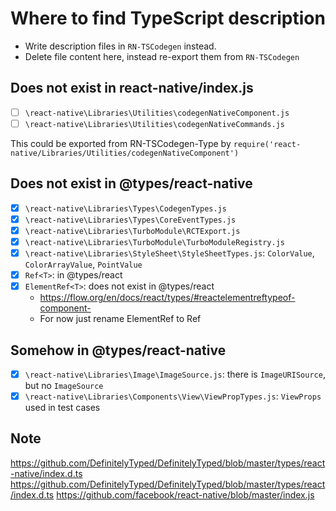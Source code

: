# Where to find TypeScript description

- Write description files in `RN-TSCodegen` instead.
- Delete file content here, instead re-export them from `RN-TSCodegen`

## Does not exist in react-native/index.js

- [ ] `\react-native\Libraries\Utilities\codegenNativeComponent.js`
- [ ] `\react-native\Libraries\Utilities\codegenNativeCommands.js`

This could be exported from RN-TSCodegen-Type by `require('react-native/Libraries/Utilities/codegenNativeComponent')`

## Does not exist in @types/react-native

- [x] `\react-native\Libraries\Types\CodegenTypes.js`
- [x] `\react-native\Libraries\Types\CoreEventTypes.js`
- [x] `\react-native\Libraries\TurboModule\RCTExport.js`
- [x] `\react-native\Libraries\TurboModule\TurboModuleRegistry.js`
- [x] `\react-native\Libraries\StyleSheet\StyleSheetTypes.js`: `ColorValue`, `ColorArrayValue`, `PointValue`
- [x] `Ref<T>`: in @types/react
- [x] `ElementRef<T>`: does not exist in @types/react
  - https://flow.org/en/docs/react/types/#reactelementreftypeof-component-
  - For now just rename ElementRef to Ref

## Somehow in @types/react-native

- [x] `\react-native\Libraries\Image\ImageSource.js`: there is `ImageURISource`, but no `ImageSource`
- [x] `\react-native\Libraries\Components\View\ViewPropTypes.js`: `ViewProps` used in test cases

## Note

https://github.com/DefinitelyTyped/DefinitelyTyped/blob/master/types/react-native/index.d.ts
https://github.com/DefinitelyTyped/DefinitelyTyped/blob/master/types/react/index.d.ts
https://github.com/facebook/react-native/blob/master/index.js
